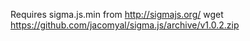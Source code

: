Requires sigma.js.min from http://sigmajs.org/ 
wget https://github.com/jacomyal/sigma.js/archive/v1.0.2.zip
